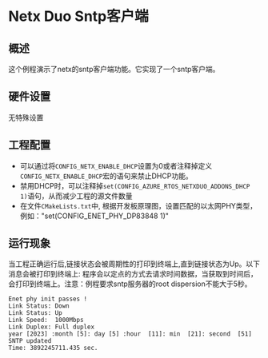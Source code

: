 # Netx Duo Sntp客户端

## 概述

这个例程演示了netx的sntp客户端功能。它实现了一个sntp客户端。

## 硬件设置

无特殊设置

## 工程配置
- 可以通过将`CONFIG_NETX_ENABLE_DHCP`设置为0或者注释掉定义`CONFIG_NETX_ENABLE_DHCP`宏的语句来禁止DHCP功能。
- 禁用DHCP时，可以注释掉`set(CONFIG_AZURE_RTOS_NETXDUO_ADDONS_DHCP 1)`语句，从而减少工程的源文件数量
- 在文件`CMakeLists.txt`中,  根据开发板原理图，设置匹配的以太网PHY类型，例如："set(CONFIG_ENET_PHY_DP83848 1)"

## 运行现象

当工程正确运行后,链接状态会被周期性的打印到终端上,直到链接状态为Up。以下消息会被打印到终端上:
程序会以定点的方式去请求时间数据，当获取到时间后，会打印到终端上。注意：例程要求sntp服务器的root dispersion不能大于5秒。

```console
Enet phy init passes !
Link Status: Down
Link Status: Up
Link Speed:  1000Mbps
Link Duplex: Full duplex
year [2023] :month [5]: day [5] :hour  [11]: min  [21]: second  [51]
SNTP updated
Time: 3892245711.435 sec.
```
